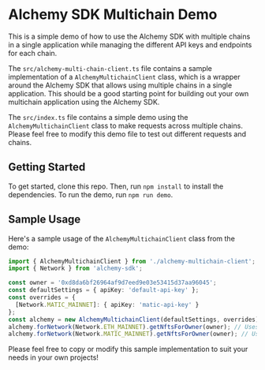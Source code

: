 # Alchemy SDK Multichain Demo

This is a simple demo of how to use the Alchemy SDK with multiple chains in a single application
while managing the different API keys and endpoints for each chain.

The `src/alchemy-multi-chain-client.ts` file contains a sample implementation of a
`AlchemyMultichainClient` class, which is a wrapper around the Alchemy SDK that allows using
multiple chains in a single application. This should be a good starting point for building
out your own multichain application using the Alchemy SDK.

The `src/index.ts` file contains a simple demo using the `AlchemyMultichainClient` class to
make requests across multiple chains. Please feel free to modify this demo file to test out
different requests and chains.

## Getting Started

To get started, clone this repo. Then, run `npm install` to install the dependencies. To run the
demo, run `npm run demo`.

## Sample Usage

Here's a sample usage of the `AlchemyMultichainClient` class from the demo:

```ts
import { AlchemyMultichainClient } from './alchemy-multichain-client';
import { Network } from 'alchemy-sdk';

const owner = '0xd8da6bf26964af9d7eed9e03e53415d37aa96045';
const defaultSettings = { apiKey: 'default-api-key' };
const overrides = {
  [Network.MATIC_MAINNET]: { apiKey: 'matic-api-key' }
};
const alchemy = new AlchemyMultichainClient(defaultSettings, overrides);
alchemy.forNetwork(Network.ETH_MAINNET).getNftsForOwner(owner); // Uses `default-api-key`
alchemy.forNetwork(Network.MATIC_MAINNET).getNftsForOwner(owner); // Uses `matic-api-key`
```

Please feel free to copy or modify this sample implementation to suit your needs in your own
projects!
